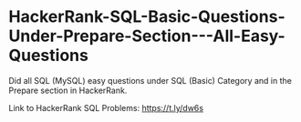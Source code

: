 # HackerRank-SQL-Basic-Questions-Under-Prepare-Section---All-Easy-Questions
Did all SQL (MySQL) easy questions under SQL (Basic) Category and in the Prepare section in HackerRank.

Link to HackerRank SQL Problems: https://t.ly/dw6s
